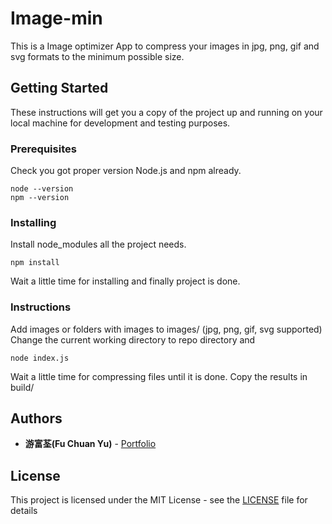 # Image-min

This is a Image optimizer App to compress your images in jpg, png, gif and svg formats to the minimum possible size.

## Getting Started

These instructions will get you a copy of the project up and running on your local machine for development and testing purposes.

### Prerequisites

Check you got proper version Node.js and npm already. 

```
node --version
npm --version
```

### Installing

Install node_modules all the project needs.

```
npm install
```

Wait a little time for installing and finally project is done.

### Instructions
Add images or folders with images to images/ (jpg, png, gif, svg supported)
Change the current working directory to repo directory and

```
node index.js
```
Wait a little time for compressing files until it is done.
Copy the results in build/

## Authors

* **游富荃(Fu Chuan Yu)** - [Portfolio](https://luffy84217-portfolio.herokuapp.com)

## License

This project is licensed under the MIT License - see the [LICENSE](LICENSE) file for details

